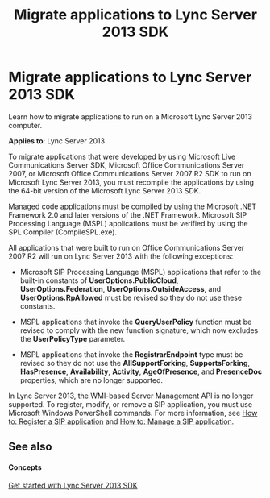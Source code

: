 ﻿---
title: Migrate applications to Lync Server 2013 SDK
TOCTitle: Migrate applications to Lync Server 2013 SDK
ms:assetid: 5e311480-1ab4-4a2a-88a8-c7f5015494e8
ms:mtpsurl: https://msdn.microsoft.com/en-us/library/Dn439061(v=office.15)
ms:contentKeyID: 57096217
ms.date: 07/24/2014
mtps_version: v=office.15
---

# Migrate applications to Lync Server 2013 SDK

Learn how to migrate applications to run on a Microsoft Lync Server 2013 computer.


**Applies to**: Lync Server 2013

To migrate applications that were developed by using Microsoft Live Communications Server SDK, Microsoft Office Communications Server 2007, or Microsoft Office Communications Server 2007 R2 SDK to run on Microsoft Lync Server 2013, you must recompile the applications by using the 64-bit version of the Microsoft Lync Server 2013 SDK.

Managed code applications must be compiled by using the Microsoft .NET Framework 2.0 and later versions of the .NET Framework. Microsoft SIP Processing Language (MSPL) applications must be verified by using the SPL Compiler (CompileSPL.exe).

All applications that were built to run on Office Communications Server 2007 R2 will run on Lync Server 2013 with the following exceptions:

  - Microsoft SIP Processing Language (MSPL) applications that refer to the built-in constants of **UserOptions.PublicCloud**, **UserOptions.Federation**, **UserOptions.OutsideAccess**, and **UserOptions.RpAllowed** must be revised so they do not use these constants.

  - MSPL applications that invoke the **QueryUserPolicy** function must be revised to comply with the new function signature, which now excludes the **UserPolicyType** parameter.

  - MSPL applications that invoke the **RegistrarEndpoint** type must be revised so they do not use the **AllSupportForking**, **SupportsForking**, **HasPresence**, **Availability**, **Activity**, **AgeOfPresence**, and **PresenceDoc** properties, which are no longer supported.

In Lync Server 2013, the WMI-based Server Management API is no longer supported. To register, modify, or remove a SIP application, you must use Microsoft Windows PowerShell commands. For more information, see [How to: Register a SIP application](how-to-register-a-sip-application.md) and [How to: Manage a SIP application](how-to-manage-a-sip-application.md).

## See also

#### Concepts

[Get started with Lync Server 2013 SDK](get-started-with-lync-server-2013-sdk.md)

